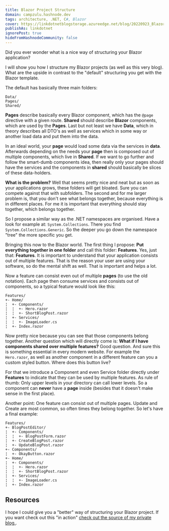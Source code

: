 ```yaml
---
title: Blazor Project Structure
domain: campzulu.hashnode.dev
tags: architecture, .NET, C#, Blazor
cover: https://linkdotnetblogstorage.azureedge.net/blog/20220923_BlazorProject/Thumbnail.jpg
publishAs: linkdotnet
ignorePost: true
hideFromHashnodeCommunity: false
---
```


Did you ever wonder what is a nice way of structuring your Blazor application?

I will show you how I structure my Blazor projects (as well as this very blog). What are the upside in contrast to the "default" structuring you get with the Blazor template.

The default has basically three main folders:

```no-class
Data/
Pages/
Shared/
```

**Pages** describe basically every Blazor component, which has the `@page` directive with a given route. **Shared** should describe **Blazor** components, which are used by the **Pages**. Last but not least we have **Data**, which in theory describes all DTO's as well as services which in some way or another load data and put them into the data.

In an ideal world, your **page** would load some data via the services in **data**. Afterwards depending on the needs your **page** then is composed out of multiple components, which live in **Shared**. If we want to go further and follow the smart-dumb components idea, then really only your pages should have the services and the components in **shared** should basically be slices of these data-holders.

**What is the problem?** Well that seems pretty nice and neat but as soon as your applications grows, these folders will get bloated. Sure you can compete against that with subfolders. The second and for me larger problem is, that you don't see what belongs together, because everything is in different places. For me it is important that everything should stay together, which belongs together.

So I propose a similar way as the .NET namespaces are organised. Have a look for example at:
`System.Collections`. There you find `System.Collections.Generic`. So the deeper you go down the namespace "tree" the more specific you get.

Bringing this now to the Blazor world. The first thing I propose: **Put everything together in one folder** and call this folder: **Features**. Yes, just that: **Features**. It is important to understand that your application consists out of multiple features. That is the reason your user are using your software, so do the mental shift as well. That is important and helps a lot.

Now a feature can consist even out of multiple **pages** (to use the old notation). Each page then consume services and consists out of components, so a typical feature would look like this:

```no-class
Features/
+- Home/
¦  +- Components/
¦  ¦  +- Hero.razor
¦  ¦  +- ShortBlogPost.razor
¦  +- Services/
¦  ¦  +- ImageLoader.cs
¦  +- Index.razor
```

Now pretty nice because you can see that those components belong together. Another question which will directly come is: **What if I have components shared over multiple features?** Good question. And sure this is something essential in every modern website. For example the `Hero.razor`, as well as another component in a different feature can you a custom styled button. Where does this button live?

For that we introduce a Component and even Service folder directly under **Features** to indicate that they can be used by multiple features. As rule of thumb: Only upper levels in your directory can call lower levels. So a component can **never** have a **page** inside (besides that it doesn't make sense in the first place).

Another point: One feature can consist out of multiple pages. Update and Create are most common, so often times they belong together. So let's have a final example:

```no-class
Features/
+- BlogPostEditor/
¦  +- Components/
¦  ¦  +- BlogPostForm.razor
¦  +- CreateBlogPost.razor
¦  +- UpdateBlogPost.razor
+- Components/
¦  +- OkayButton.razor
+- Home/
¦  +- Components/
¦  ¦  +- Hero.razor
¦  ¦  +- ShortBlogPost.razor
¦  +- Services/
¦  ¦  +- ImageLoader.cs
¦  +- Index.razor
```

## Resources

I hope I could give you a "better" way of structuring your Blazor project. If you want check out this "in action" [check out the source of my private blog.](https://github.com/linkdotnet/Blog/tree/master/src/LinkDotNet.Blog.Web).

